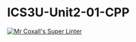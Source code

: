 # ICS3U-Unit2-01-CPP

[![Mr Coxall's Super Linter](https://github.com/noah-daher/ICS3U-Unit2-01-CPP/workflows/Mr%20Coxall's%20Super%20Linter/badge.svg)](https://github.com/noah-daher/ICS3U-Unit2-01-CPP/actions/)
